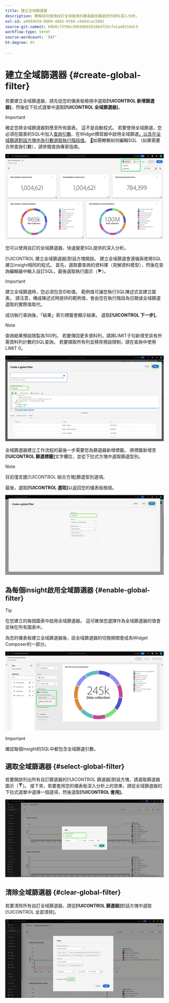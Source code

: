 ```yaml
---
title: 建立全域篩選器
description: 瞭解如何使用自訂全域套用的篩選器來篩選您的資料深入分析。
exl-id: a0084039-8809-4883-9f68-c666dcac5881
source-git-commit: 60b0c73766c89b98685810b4f58cfe1a40316dc9
workflow-type: tm+mt
source-wordcount: '547'
ht-degree: 0%

---
```


# 建立全域篩選器 {#create-global-filter}

若要建立全域篩選器，請先從您的儀表板檢視中選取&#x200B;**[!UICONTROL 新增篩選器]**，然後從下拉式選單中選取&#x200B;**[!UICONTROL 全域篩選器]**。

>[!IMPORTANT]
>
>確定您將全域篩選器對應至所有圖表。 這不是自動程式。 若要使用全域篩選，您必須在圖表的SQL中加入[查詢引數](../../../query-service/ui/parameterized-queries.md)、在Widget撰寫器中啟用全域篩選[，以及在全域篩選對話方塊中為引數選取執行階段值](#enable-global-filter)。 [&#128279;](#select-global-filter)如需瞭解如何編輯SQL （如果需要合併查詢引數），請參閱查詢專家指南。

![自訂儀表板，其新增篩選器及其下拉式功能表已反白顯示。](../../images/sql-insights-query-pro-mode/add-filter.png)

您可以使用自訂的全域篩選器，快速變更SQL提供的深入分析。

[!UICONTROL 建立全域篩選器]對話方塊開啟。 建立全域篩選會遵循與使用SQL建立insight相同的程式。 首先，選取要查詢的資料庫（見解資料模型），然後在查詢編輯器中輸入自訂SQL，最後選取執行圖示（![執行圖示。](/help/images/icons/play.png)）。

>[!IMPORTANT]
>
>建立全域篩選時，您必須包含ID和值。 範例值可讓您執行SQL陳述式並建立圖表。 請注意，構成陳述式時提供的範例值，會由您在執行階段為日期或全域篩選選取的實際值取代。

成功執行查詢後，「結果」索引標籤會顯示結果。 選取&#x200B;**[!UICONTROL 下一步]**。

>[!NOTE]
>
>查詢結果預設限製為100列。 若要傳回更多資料列，請將LIMIT子句新增至具有所需資料列計數的SQL查詢。 若要擷取所有列並移除預設限制，請在查詢中使用LIMIT 0。

![此[!UICONTROL 建立全域篩選對話方塊]包含資料集下拉式功能表、執行圖示和「下一步」反白顯示。](../../images/sql-insights-query-pro-mode/global-filter.png)

全域篩選器建立工作流程的最後一步需要您為篩選器新增標籤。 將標籤新增至&#x200B;**[!UICONTROL 篩選標籤]**&#x200B;文字欄位，並從下拉式方塊中選取篩選型別。

>[!NOTE]
>
>目前僅支援[!UICONTROL 組合方塊]篩選型別選項。

最後，選取&#x200B;**[!UICONTROL 選取]**&#x200B;以返回您的儀表板檢視。

![&#x200B; [!UICONTROL 建立全域篩選對話方塊]，其中的Select和篩選標籤文字輸入反白顯示。](../../images/sql-insights-query-pro-mode/global-filter-label.png)

## 為每個insight啟用全域篩選器 {#enable-global-filter}

>[!TIP]
>
>在您建立的每個圖表中啟用全域篩選器。 這可確保您選擇作為全域篩選器的值會反映在所有圖表中。

為您的儀表板建立全域篩選器後，該全域篩選器的切換開關會成為Widget Composer的一部分。

![具有全域篩選器切換的Widget Composer已反白顯示。](../../images/sql-insights-query-pro-mode/global-filter-consent.png)

>[!IMPORTANT]
>
>確認每個insight的SQL中都包含全域篩選引數。

## 選取全域篩選器 {#select-global-filter}

若要開啟列出所有自訂篩選器的[!UICONTROL 篩選器]對話方塊，請選取篩選器圖示（![篩選器圖示）。](/help/images/icons/filter.png))。 接下來，若要套用您的儀表板深入分析上的效果，請從全域篩選器的下拉式選單中選擇一個選項，然後選取&#x200B;**[!UICONTROL 套用]**。

![反白顯示篩選對話方塊的自訂儀表板。](../../images/sql-insights-query-pro-mode/custom-filters.png)

## 清除全域篩選器 {#clear-global-filter}

若要清除所有自訂全域篩選器，請從&#x200B;**[!UICONTROL 篩選器]**&#x200B;對話方塊中選取[!UICONTROL 全部清除]。

![以「全部清除」反白的「篩選器」對話方塊。](../../images/sql-insights-query-pro-mode/clear-all.png)
